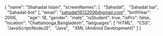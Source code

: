 {
	"name": "Shahadat Islam",
	"screenNames": [
  "Sahadat",
  "Sahadat bai",
  "Sahadat-bot"
	],
	"email": "sahadat16122006@gmail.com",
	"birthYear": 2006,
        "age": 18,
	"gender": "male",
	"isStudent": true,
	"isPro": false,
	"location": "Chattanooga,Bangladesh",
	"languages": [
"HTML",
  "CSS",
  "JavaScript/NodeJS",
  "Java",
  "XML (Android Development)"
	]
}
